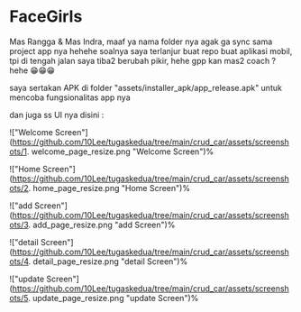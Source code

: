 # FaceGirls

Mas Rangga & Mas Indra, maaf ya nama folder nya agak ga sync sama project app nya hehehe soalnya saya terlanjur buat repo buat aplikasi mobil, tpi di tengah jalan saya tiba2 berubah pikir, hehe gpp kan mas2 coach ? hehe 😁😁😁

saya sertakan APK di folder "assets/installer_apk/app_release.apk" untuk mencoba fungsionalitas app nya

dan juga ss UI nya disini : 

!["Welcome Screen"](https://github.com/10Lee/tugaskedua/tree/main/crud_car/assets/screenshots/1. welcome_page_resize.png "Welcome Screen")%

!["Home Screen"](https://github.com/10Lee/tugaskedua/tree/main/crud_car/assets/screenshots/2. home_page_resize.png "Home Screen")%

!["add Screen"](https://github.com/10Lee/tugaskedua/tree/main/crud_car/assets/screenshots/3. add_page_resize.png "add Screen")%

!["detail Screen"](https://github.com/10Lee/tugaskedua/tree/main/crud_car/assets/screenshots/4. detail_page_resize.png "detail Screen")%

!["update Screen"](https://github.com/10Lee/tugaskedua/tree/main/crud_car/assets/screenshots/5. update_page_resize.png "update Screen")%